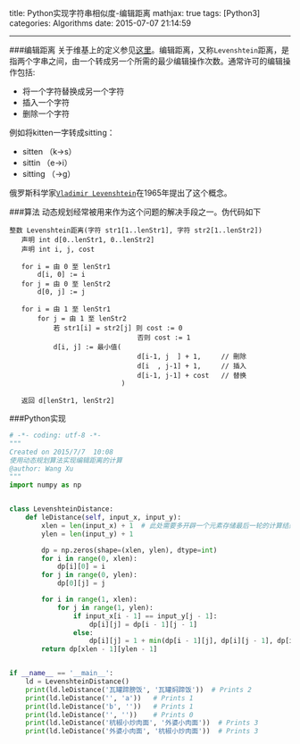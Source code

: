 title: Python实现字符串相似度-编辑距离
mathjax: true
tags: [Python3]
categories: Algorithms
date: 2015-07-07 21:14:59

---
###编辑距离
关于维基上的定义参见[这里](https://zh.wikipedia.org/zh-cn/%E7%B7%A8%E8%BC%AF%E8%B7%9D%E9%9B%A2)。编辑距离，又称`Levenshtein`距离，是指两个字串之间，由一个转成另一个所需的最少编辑操作次数。通常许可的编辑操作包括:
* 将一个字符替换成另一个字符
* 插入一个字符
* 删除一个字符

例如将kitten一字转成sitting：
* sitten （k→s）
* sittin （e→i）
* sitting （→g）

俄罗斯科学家[`Vladimir Levenshtein`](https://zh.wikipedia.org/wiki/Vladimir_Levenshtein)在1965年提出了这个概念。

###算法
动态规划经常被用来作为这个问题的解决手段之一。伪代码如下
```
整数 Levenshtein距离(字符 str1[1..lenStr1], 字符 str2[1..lenStr2])
   声明 int d[0..lenStr1, 0..lenStr2]
   声明 int i, j, cost

   for i = 由 0 至 lenStr1
       d[i, 0] := i
   for j = 由 0 至 lenStr2
       d[0, j] := j

   for i = 由 1 至 lenStr1
       for j = 由 1 至 lenStr2
           若 str1[i] = str2[j] 则 cost := 0
                                否则 cost := 1
           d[i, j] := 最小值(
                                d[i-1, j  ] + 1,     // 刪除
                                d[i  , j-1] + 1,     // 插入
                                d[i-1, j-1] + cost   // 替换
                            )

   返回 d[lenStr1, lenStr2]
```
###Python实现
```python
# -*- coding: utf-8 -*-
"""
Created on 2015/7/7  10:08
使用动态规划算法实现编辑距离的计算
@author: Wang Xu
"""
import numpy as np


class LevenshteinDistance:
    def leDistance(self, input_x, input_y):
        xlen = len(input_x) + 1  # 此处需要多开辟一个元素存储最后一轮的计算结果
        ylen = len(input_y) + 1

        dp = np.zeros(shape=(xlen, ylen), dtype=int)
        for i in range(0, xlen):
            dp[i][0] = i
        for j in range(0, ylen):
            dp[0][j] = j

        for i in range(1, xlen):
            for j in range(1, ylen):
                if input_x[i - 1] == input_y[j - 1]:
                    dp[i][j] = dp[i - 1][j - 1]
                else:
                    dp[i][j] = 1 + min(dp[i - 1][j], dp[i][j - 1], dp[i - 1][j - 1])
        return dp[xlen - 1][ylen - 1]


if __name__ == '__main__':
    ld = LevenshteinDistance()
    print(ld.leDistance('瓦罐蹄膀饭', '瓦罐焖蹄饭'))  # Prints 2
    print(ld.leDistance('', 'a'))   # Prints 1
    print(ld.leDistance('b', ''))   # Prints 1
    print(ld.leDistance('', ''))    # Prints 0
    print(ld.leDistance('杭椒小炒肉面', '外婆小肉面'))  # Prints 3
    print(ld.leDistance('外婆小肉面', '杭椒小炒肉面'))  # Prints 3
```
